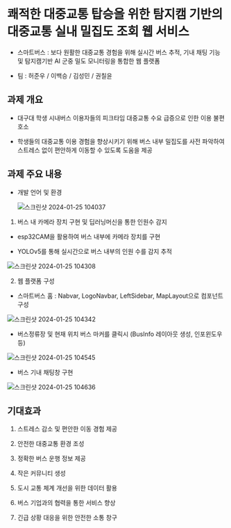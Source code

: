 <h1>쾌적한 대중교통 탑승을 위한 탐지캠 기반의 대중교통 실내 밀집도 조회 웹 서비스</h1>

- 스마트버스 : 보다 원활한 대중교통 경험을 위해 실시간 버스 추적, 기내 채팅 기능 및 탐지캠기반 AI 군중 밀도 모니터링을 통합한 웹 플랫폼

- 팀 : 허준우 / 이백승 / 김성민 / 권칠윤

<h2>과제 개요</h2>

- 대구대 학생 시내버스 이용자들의 피크타임 대중교통 수요 급증으로 인한 이용 불편 호소

- 학생들의 대중교통 이용 경험을 향상시키기 위해 버스 내부 밀집도를 사전 파악하여 스트레스 없이 편안하게 이동할 수 있도록 도움을 제공

<h2>과제 주요 내용</h2> 

- 개발 언어 및 환경

  ![스크린샷 2024-01-25 104037](https://github.com/olleh365/SmartCityBus/assets/102271662/fa422acc-53d3-49cd-b2e2-8f48121a2c84)

1. 버스 내 카메라 장치 구현 및 딥러닝머신을 통한 인원수 감지

  - esp32CAM을 활용하여 버스 내부에 카메라 장치를 구현
    
  - YOLOv5를 통해 실시간으로 버스 내부의 인원 수를 감지 추적

![스크린샷 2024-01-25 104308](https://github.com/olleh365/SmartCityBus/assets/102271662/c82fa804-3dfc-4f2f-87a1-f1cc766488a2)

2. 웹 플랫폼 구성

  - 스마트버스 홈 : Nabvar, LogoNavbar, LeftSidebar, MapLayout으로 컴포넌트 구성

![스크린샷 2024-01-25 104342](https://github.com/olleh365/SmartCityBus/assets/102271662/59cc8b81-9de8-4cba-a270-8e1573322360)

  - 버스정류장 및 현재 위치 버스 마커를 클릭시 (BusInfo 레이아웃 생성, 인포윈도우 등)

![스크린샷 2024-01-25 104545](https://github.com/olleh365/SmartCityBus/assets/102271662/ecc88dd8-7737-4439-8ea9-1b0ed033f3b7)

  - 버스 기내 채팅창 구현

![스크린샷 2024-01-25 104636](https://github.com/olleh365/SmartCityBus/assets/102271662/1aa72323-9ed3-4788-8db4-6bfb5479a737)

<h2>기대효과</h2>

1. 스트레스 감소 및 편안한 이동 경험 제공

2. 안전한 대중교통 환경 조성

3. 정확한 버스 운행 정보 제공

4. 작은 커뮤니티 생성

5. 도시 교통 체계 개선을 위한 데이터 활용

6. 버스 기업과의 협력을 통한 서비스 향상

7. 긴급 상황 대응을 위한 안전한 소통 창구
